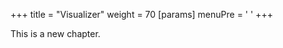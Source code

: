 +++
title = "Visualizer"
weight = 70
[params]
  menuPre = '<i class="fa-fw fas fa-chart-pie"></i> '
+++

This is a new chapter.